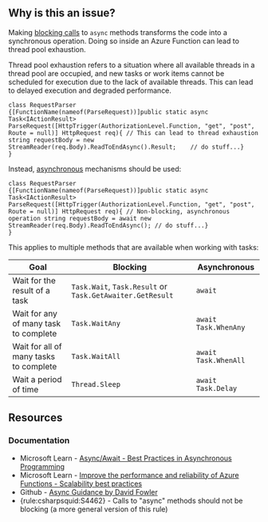 ## Why is this an issue?

Making [blocking calls](https://en.wikipedia.org/wiki/Blocking_%28computing%29) to `async` methods transforms the code into a
synchronous operation. Doing so inside an Azure Function can lead to thread pool exhaustion.

Thread pool exhaustion refers to a situation where all available threads in a thread pool are occupied, and new tasks or work items cannot be
scheduled for execution due to the lack of available threads. This can lead to delayed execution and degraded performance.

    class RequestParser
    {[FunctionName(nameof(ParseRequest))]public static async Task<IActionResult> ParseRequest([HttpTrigger(AuthorizationLevel.Function, "get", "post", Route = null)] HttpRequest req){	// This can lead to thread exhaustion	string requestBody = new StreamReader(req.Body).ReadToEndAsync().Result;	// do stuff...}
    }

Instead, [asynchronous](https://learn.microsoft.com/en-us/dotnet/csharp/asynchronous-programming/) mechanisms should be used:

    class RequestParser
    {[FunctionName(nameof(ParseRequest))]public static async Task<IActionResult> ParseRequest([HttpTrigger(AuthorizationLevel.Function, "get", "post", Route = null)] HttpRequest req){	// Non-blocking, asynchronous operation	string requestBody = await new StreamReader(req.Body).ReadToEndAsync();	// do stuff...}
    }

This applies to multiple methods that are available when working with tasks:

| Goal | Blocking | Asynchronous |
| --- | --- | --- |
| Wait for the result of a task | `Task.Wait`, `Task.Result` or `Task.GetAwaiter.GetResult` | `await` |
| Wait for any of many task to complete | `Task.WaitAny` | `await Task.WhenAny` |
| Wait for all of many tasks to complete | `Task.WaitAll` | `await Task.WhenAll` |
| Wait a period of time | `Thread.Sleep` | `await Task.Delay` |

## Resources

### Documentation

- Microsoft Learn - [Async/Await - Best
  Practices in Asynchronous Programming](https://learn.microsoft.com/en-us/archive/msdn-magazine/2013/march/async-await-best-practices-in-asynchronous-programming)
- Microsoft Learn - [Improve the
  performance and reliability of Azure Functions - Scalability best practices](https://learn.microsoft.com/en-us/azure/azure-functions/performance-reliability#use-async-code-but-avoid-blocking-calls)
- Github - [Async Guidance by David Fowler](https://github.com/davidfowl/AspNetCoreDiagnosticScenarios/blob/master/AsyncGuidance.md)
- {rule:csharpsquid:S4462} - Calls to "async" methods should not be blocking (a more general version of this rule)